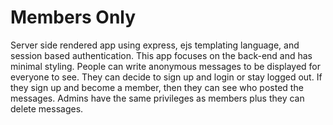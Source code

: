 # Members Only

Server side rendered app using express, ejs templating language, and session based authentication. This app focuses on the back-end and has minimal styling. People can write anonymous messages to be displayed for everyone to see. They can decide to sign up and login or stay logged out. If they sign up and become a member, then they can see who posted the messages. Admins have the same privileges as members plus they can delete messages. 
